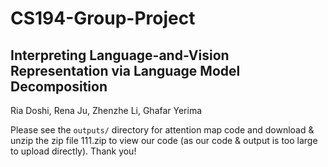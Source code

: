 # CS194-Group-Project
## Interpreting Language-and-Vision Representation via Language Model Decomposition
Ria Doshi, Rena Ju, Zhenzhe Li, Ghafar Yerima

Please see the `outputs/` directory for attention map code and download & unzip the zip file 111.zip to view our code (as our code & output is too large to upload directly). Thank you!
